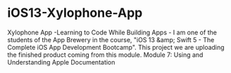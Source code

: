 # iOS13-Xylophone-App
Xylophone App -Learning to Code While Building Apps - I am one of the students of the App Brewery in the course, "iOS 13 &amp;amp; Swift 5 - The Complete iOS App Development Bootcamp". This project we are uploading the finished product coming from this module. Module 7: Using and Understanding Apple Documentation
